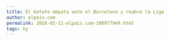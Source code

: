 ```yaml
---
title: El Getafe empata ante el Barcelona y reabre la Liga
author: elpais.com
permalink: 2018-02-11-elpais.com-180977949.html
tags: hy
---
```


